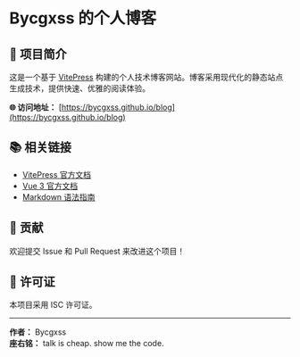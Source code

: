 # Bycgxss 的个人博客

## 📖 项目简介

这是一个基于 [VitePress](https://vitepress.dev/) 构建的个人技术博客网站。博客采用现代化的静态站点生成技术，提供快速、优雅的阅读体验。

**🌐 访问地址：** [https://bycgxss.github.io/blog](https://bycgxss.github.io/blog)

## 📚 相关链接

- [VitePress 官方文档](https://vitepress.dev/)
- [Vue 3 官方文档](https://vuejs.org/)
- [Markdown 语法指南](https://www.markdownguide.org/)

## 🤝 贡献

欢迎提交 Issue 和 Pull Request 来改进这个项目！

## 📄 许可证

本项目采用 ISC 许可证。

---

**作者：** Bycgxss  
**座右铭：** talk is cheap. show me the code. 